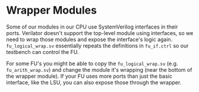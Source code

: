 # Wrapper Modules

Some of our modules in our CPU use SystemVerilog interfaces in their ports. Verilator doesn't support the top-level
module using interfaces, so we need to wrap those modules and expose the interface's logic again. `fu_logical_wrap.sv`
essentially repeats the definitions in `fu_if.ctrl` so our testbench can control the FU.

For some FU's you might be able to copy the `fu_logical_wrap.sv` (e.g. `fu_arith_wrap.sv`) and change the module
it's wrapping (near the bottom of the wrapper module). If your FU uses more ports than just the basic interface, like
the LSU, you can also expose those through the wrapper.